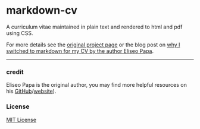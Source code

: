 markdown-cv
===========

A curriculum vitae maintained in plain text and rendered to html and pdf using CSS.

For more details see the [original project page](http://elipapa.github.io/markdown-cv) or the blog post on [why I switched to markdown for my CV by the author Eliseo Papa](http://elipapa.github.io/blog/why-i-switched-to-markdown-for-my-cv.html).

***

### credit

Eliseo Papa is the original author, you may find more helpful resources on his [GitHub](http://github.com/elipapa)/[website](https://elipapa.github.io)).

### License

[MIT License](https://github.com/elipapa/markdown-cv/blob/master/LICENSE)
